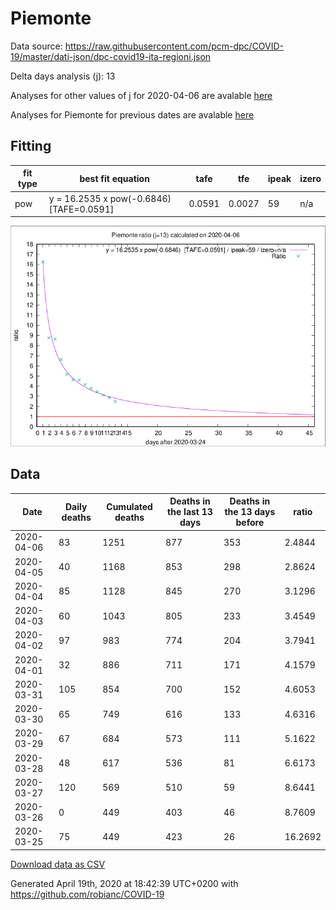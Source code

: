 # Piemonte

Data source: https://raw.githubusercontent.com/pcm-dpc/COVID-19/master/dati-json/dpc-covid19-ita-regioni.json

Delta days analysis (j): 13

Analyses for other values of j for 2020-04-06 are avalable [here](../2020-04-06/README.md)

Analyses for Piemonte for previous dates are avalable [here](../README.md)

## Fitting 
|fit type|best fit equation|tafe|tfe|ipeak|izero|
|-------|-----|--------|------|---|---|
|pow|y = 16.2535 x pow(-0.6846)  [TAFE=0.0591]|0.0591|0.0027|59|n/a|

![Plot](COVID-19_piemonte_j13_2020-04-06.png)

## Data
|Date|Daily deaths|Cumulated deaths|Deaths in the last 13 days|Deaths in the 13 days before|ratio|
|----|----------|-----------|-------|--------------------|-----|
|2020-04-06|83|1251|877|353|2.4844|
|2020-04-05|40|1168|853|298|2.8624|
|2020-04-04|85|1128|845|270|3.1296|
|2020-04-03|60|1043|805|233|3.4549|
|2020-04-02|97|983|774|204|3.7941|
|2020-04-01|32|886|711|171|4.1579|
|2020-03-31|105|854|700|152|4.6053|
|2020-03-30|65|749|616|133|4.6316|
|2020-03-29|67|684|573|111|5.1622|
|2020-03-28|48|617|536|81|6.6173|
|2020-03-27|120|569|510|59|8.6441|
|2020-03-26|0|449|403|46|8.7609|
|2020-03-25|75|449|423|26|16.2692|

[Download data as CSV](COVID-19_piemonte_j13_2020-04-06.csv)

Generated April 19th, 2020 at 18:42:39 UTC+0200 with https://github.com/robianc/COVID-19
